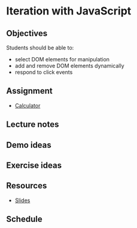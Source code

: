 # Iteration with JavaScript

## Objectives

Students should be able to:

- select DOM elements for manipulation
- add and remove DOM elements dynamically
- respond to click events

## Assignment

- [Calculator](https://github.com/momentum-assignments/js--calculator)

## Lecture notes

## Demo ideas

## Exercise ideas

## Resources

- [Slides](slides.md)

## Schedule

